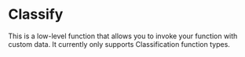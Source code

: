 # Classify

This is a low-level function that allows you to invoke your function with custom data. It currently only supports Classification function types.

<!-- ::: nyckel.invoke -->
